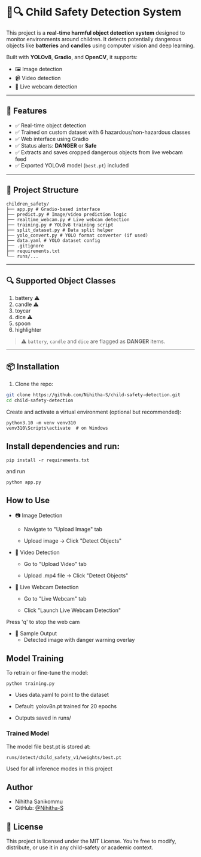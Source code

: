 # 🧒🔍 Child Safety Detection System

This project is a **real-time harmful object detection system** designed to monitor environments around children. It detects potentially dangerous objects like **batteries** and **candles** using computer vision and deep learning.

Built with **YOLOv8**, **Gradio**, and **OpenCV**, it supports:

- 🖼️ Image detection
- 📹 Video detection
- 🎥 Live webcam detection

---

## 🚀 Features

- ✅ Real-time object detection
- ✅ Trained on custom dataset with 6 hazardous/non-hazardous classes
- ✅ Web interface using Gradio
- ✅ Status alerts: **DANGER** or **Safe**
- ✅ Extracts and saves cropped dangerous objects from live webcam feed
- ✅ Exported YOLOv8 model (`best.pt`) included

---

## 📂 Project Structure

```
children_safety/
├── app.py # Gradio-based interface
├── predict.py # Image/video prediction logic
├── realtime_webcam.py # Live webcam detection
├── training.py # YOLOv8 training script
├── split_dataset.py # Data split helper
├── yolo_convert.py # YOLO format converter (if used)
├── data.yaml # YOLO dataset config
├── .gitignore
├── requirements.txt
└── runs/...
```

---

## 🔍 Supported Object Classes

1. battery ⚠️
2. candle ⚠️
3. toycar
4. dice ⚠️
5. spoon
6. highlighter

> ⚠️ `battery`, `candle` and `dice` are flagged as **DANGER** items.

---

## 📦 Installation

1. Clone the repo:

```bash
git clone https://github.com/Nihitha-S/child-safety-detection.git
cd child-safety-detection
```

Create and activate a virtual environment (optional but recommended):
```
python3.10 -m venv venv310
venv310\Scripts\activate  # on Windows
```

## Install dependencies and run:
```
pip install -r requirements.txt
```
and run
```
python app.py
```

## How to Use
- 📷 Image Detection
  - Navigate to "Upload Image" tab

  - Upload image → Click "Detect Objects"

- 🎥 Video Detection
  - Go to "Upload Video" tab

  - Upload .mp4 file → Click "Detect Objects"

- 🔴 Live Webcam Detection
  - Go to "Live Webcam" tab

  - Click "Launch Live Webcam Detection"

Press 'q' to stop the web cam

- 📸 Sample Output
  - Detected image with danger warning overlay

## Model Training
  
  To retrain or fine-tune the model:
```
python training.py
```
   - Uses data.yaml to point to the dataset

   - Default: yolov8n.pt trained for 20 epochs

- Outputs saved in runs/

### Trained Model

The model file best.pt is stored at:

`runs/detect/child_safety_v1/weights/best.pt`

Used for all inference modes in this project

## Author
- Nihitha Sanikommu
- GitHub: [@Nihitha-S](https://github.com/Nihitha-S)

## 📄 License
This project is licensed under the MIT License.
You’re free to modify, distribute, or use it in any child-safety or academic context.
